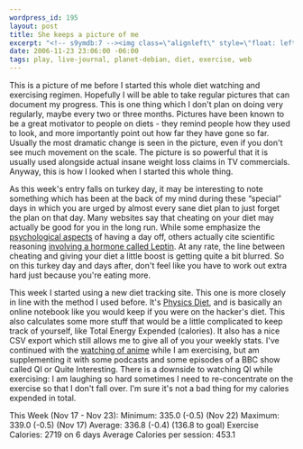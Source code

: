```yaml
--- 
wordpress_id: 195
layout: post
title: She keeps a picture of me
excerpt: "<!-- s9ymdb:7 --><img class=\"alignleft\" style=\"float: left; border: 0px; padding-left: 5px; padding-right: 5px;\" src=\"/wp-content/uploads/pictures/beforepicture.serendipityThumb.jpg\" alt=\"\" /> This is a picture of me before I started this whole diet watching and exercising regimen.  Hopefully I will be able to take regular pictures that can document my progress.  This is one thing which I don't plan on doing very regularly, maybe every two or three months."
date: 2006-11-23 23:06:00 -06:00
tags: play, live-journal, planet-debian, diet, exercise, web
---
```

<!-- s9ymdb:7 --><img class="alignleft" style="float: left; border: 0px; padding-left: 5px; padding-right: 5px;" src="/wp-content/uploads/pictures/beforepicture.serendipityThumb.jpg" alt="" /> This is a picture of me before I started this whole diet watching and exercising regimen.  Hopefully I will be able to take regular pictures that can document my progress.  This is one thing which I don't plan on doing very regularly, maybe every two or three months.  Pictures have been known to be a great motivator to people on diets - they remind people how they used to look, and more importantly point out how far they have gone so far.  Usually the most dramatic change is seen in the picture, even if you don't see much movement on the scale.  The picture is so powerful that it is usually used alongside actual insane weight loss claims in TV commercials.  Anyway, this is how I looked when I started this whole thing.

As this week's entry falls on turkey day, it may be interesting to note something which has been at the back of my mind during these “special” days in which you are urged by almost every sane diet plan to just forget the plan on that day.   Many websites say that  cheating on your diet may actually be good for you in the long run.  While some emphasize the <a href="http://www.findarticles.com/p/articles/mi_m1608/is_2_15/ai_53697967">psychological aspects</a> of having a day off, others actually cite scientific reasoning <a href="http://www.calorie-count.com/forums/post/7139.html">involving a hormone called Leptin</a>.  At any rate, the line between cheating and giving your diet a little boost is getting quite a bit blurred.  So on this turkey day and days after, don't feel like you have to work out extra hard just because you're eating more.

This week I started using a new diet tracking site.  This one is more closely in line with the method I used before.  It's <a href="http://physicsdiet.com/">Physics Diet</a>, and is basically an online notebook like you would keep if you were on the hacker's diet.  This also calculates some more stuff that would be a little complicated to keep track of yourself, like Total Energy Expended (calories).   It also has a nice CSV export which still allows me to give all of you your weekly stats.  I've continued with the <a href="http://base0.net/archives/289-I-work-hard,-every-day-of-my-life.html">watching of anime</a> while I am exercising, but am supplementing it with some podcasts and some episodes of a BBC show called QI or Quite Interesting.  There is a downside to watching QI while exercising: I am laughing so hard sometimes I need to re-concentrate on the exercise so that I don't fall over.  I'm sure it's not a bad thing for my calories expended in total.

This Week (Nov 17 - Nov 23):
Minimum: 335.0 (-0.5) (Nov 22)
Maximum: 339.0 (-0.5) (Nov 17)
Average: 336.8 (-0.4) (136.8 to goal)
Exercise Calories: 2719 on 6 days
Average Calories per session: 453.1
